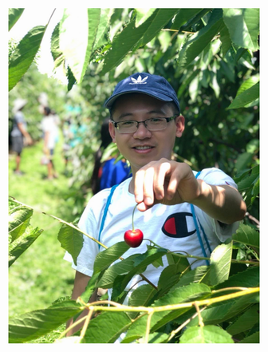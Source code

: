 
<img align="right" src="/assets/img/cherry.JPG" alt="" width="700">

<img align="right" src="/assets/img/My Post.png" alt="" width="700">
